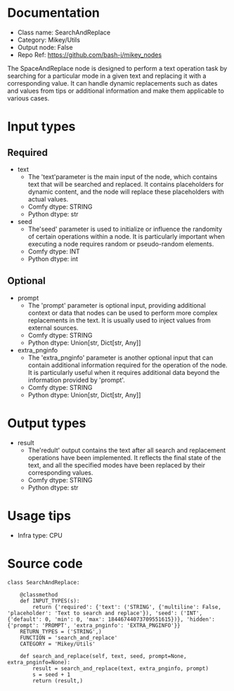 # Documentation
- Class name: SearchAndReplace
- Category: Mikey/Utils
- Output node: False
- Repo Ref: https://github.com/bash-j/mikey_nodes

The SpaceAndReplace node is designed to perform a text operation task by searching for a particular mode in a given text and replacing it with a corresponding value. It can handle dynamic replacements such as dates and values from tips or additional information and make them applicable to various cases.

# Input types
## Required
- text
    - The 'text'parameter is the main input of the node, which contains text that will be searched and replaced. It contains placeholders for dynamic content, and the node will replace these placeholders with actual values.
    - Comfy dtype: STRING
    - Python dtype: str
- seed
    - The'seed' parameter is used to initialize or influence the randomity of certain operations within a node. It is particularly important when executing a node requires random or pseudo-random elements.
    - Comfy dtype: INT
    - Python dtype: int
## Optional
- prompt
    - The 'prompt' parameter is optional input, providing additional context or data that nodes can be used to perform more complex replacements in the text. It is usually used to inject values from external sources.
    - Comfy dtype: STRING
    - Python dtype: Union[str, Dict[str, Any]]
- extra_pnginfo
    - The 'extra_pnginfo' parameter is another optional input that can contain additional information required for the operation of the node. It is particularly useful when it requires additional data beyond the information provided by 'prompt'.
    - Comfy dtype: STRING
    - Python dtype: Union[str, Dict[str, Any]]

# Output types
- result
    - The'redult' output contains the text after all search and replacement operations have been implemented. It reflects the final state of the text, and all the specified modes have been replaced by their corresponding values.
    - Comfy dtype: STRING
    - Python dtype: str

# Usage tips
- Infra type: CPU

# Source code
```
class SearchAndReplace:

    @classmethod
    def INPUT_TYPES(s):
        return {'required': {'text': ('STRING', {'multiline': False, 'placeholder': 'Text to search and replace'}), 'seed': ('INT', {'default': 0, 'min': 0, 'max': 18446744073709551615})}, 'hidden': {'prompt': 'PROMPT', 'extra_pnginfo': 'EXTRA_PNGINFO'}}
    RETURN_TYPES = ('STRING',)
    FUNCTION = 'search_and_replace'
    CATEGORY = 'Mikey/Utils'

    def search_and_replace(self, text, seed, prompt=None, extra_pnginfo=None):
        result = search_and_replace(text, extra_pnginfo, prompt)
        s = seed + 1
        return (result,)
```